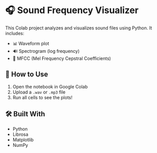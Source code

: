 # 🎧 Sound Frequency Visualizer

This Colab project analyzes and visualizes sound files using Python. It includes:

- 📊 Waveform plot
- 🔊 Spectrogram (log frequency)
- 🎼 MFCC (Mel Frequency Cepstral Coefficients)

## 🚀 How to Use

1. Open the notebook in Google Colab
2. Upload a `.wav` or `.mp3` file
3. Run all cells to see the plots!

## 🛠️ Built With

- Python
- Librosa
- Matplotlib
- NumPy
